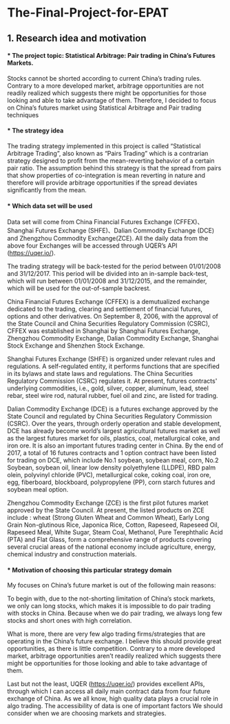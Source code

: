 # The-Final-Project-for-EPAT
## 1. Research idea and motivation
#### * The project topic: Statistical Arbitrage: Pair trading in China’s Futures Markets.
Stocks cannot be shorted according to current China’s trading rules. Contrary to a more developed market, arbitrage opportunities are not readily realized which suggests there might be opportunities for those looking and able to take advantage of them. Therefore, I decided to focus on China’s futures market using Statistical Arbitrage and Pair trading techniques
#### * The strategy idea
The trading strategy implemented in this project is called “Statistical Arbitrage Trading”, also known as “Pairs Trading” which is a contrarian strategy designed to profit from the mean-reverting behavior of a certain pair ratio. The assumption behind this strategy is that the spread from pairs that show properties of co-integration is mean reverting in nature and therefore will provide arbitrage opportunities if the spread deviates significantly from the mean.
#### * Which data set will be used
Data set will come from China Financial Futures Exchange (CFFEX)、Shanghai Futures Exchange (SHFE)、Dalian Commodity Exchange (DCE) and Zhengzhou Commodity Exchange(ZCE). All the daily data from the above four Exchanges will be accessed through UQER’s API (https://uqer.io/).

The trading strategy will be back-tested for the period between 01/01/2008 and 31/12/2017. This period will be divided into an in-sample back-test, which will run between 01/01/2008 and 31/12/2015, and the remainder, which will be used for the out-of-sample backrest.

China Financial Futures Exchange (CFFEX) is a demutualized exchange dedicated to the trading, clearing and settlement of financial futures, options and other derivatives. On September 8, 2006, with the approval of the State Council and China Securities Regulatory Commission (CSRC), CFFEX was established in Shanghai by Shanghai Futures Exchange, Zhengzhou Commodity Exchange, Dalian Commodity Exchange, Shanghai Stock Exchange and Shenzhen Stock Exchange.

Shanghai Futures Exchange (SHFE) is organized under relevant rules and regulations. A self-regulated entity, it performs functions that are specified in its bylaws and state laws and regulations. The China Securities Regulatory Commission (CSRC) regulates it. At present, futures contracts' underlying commodities, i.e., gold, silver, copper, aluminum, lead, steel rebar, steel wire rod, natural rubber, fuel oil and zinc, are listed for trading.
 
Dalian Commodity Exchange (DCE) is a futures exchange approved by the State Council and regulated by China Securities Regulatory Commission (CSRC). Over the years, through orderly operation and stable development, DCE has already become world’s largest agricultural futures market as well as the largest futures market for oils, plastics, coal, metallurgical coke, and iron ore. It is also an important futures trading center in China. By the end of 2017, a total of 16 futures contracts and 1 option contract have been listed for trading on DCE, which include No.1 soybean, soybean meal, corn, No.2 Soybean, soybean oil, linear low density polyethylene (LLDPE), RBD palm olein, polyvinyl chloride (PVC), metallurgical coke, coking coal, iron ore, egg, fiberboard, blockboard, polypropylene (PP), corn starch futures and soybean meal option.
 
Zhengzhou Commodity Exchange (ZCE) is the first pilot futures market approved by the State Council. At present, the listed products on ZCE include : wheat (Strong Gluten Wheat and Common Wheat), Early Long Grain Non-glutinous Rice, Japonica Rice, Cotton, Rapeseed, Rapeseed Oil, Rapeseed Meal, White Sugar, Steam Coal, Methanol, Pure Terephthalic Acid (PTA) and Flat Glass, form a comprehensive range of products covering several crucial areas of the national economy include agriculture, energy, chemical industry and construction materials.

#### * Motivation of choosing this particular strategy domain

My focuses on China’s future market is out of the following main reasons:
 
To begin with, due to the not-shorting limitation of China’s stock markets, we only can long stocks, which makes it is impossible to do pair trading with stocks in China. Because when we do pair trading, we always long few stocks and short ones with high correlation.
 
What is more, there are very few algo trading firms/strategies that are operating in the China’s future exchange. I believe this should provide great opportunities, as there is little competition. Contrary to a more developed market, arbitrage opportunities aren’t readily realized which suggests there might be opportunities for those looking and able to take advantage of them.
 
Last but not the least, UQER (https://uqer.io/) provides excellent APIs, through which I can access all daily main contract data from four future exchange of China. As we all know, high quality data plays a crucial role in algo trading. The accessibility of data is one of important factors We should consider when we are choosing markets and strategies. 

